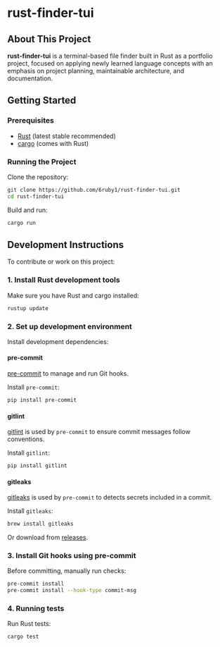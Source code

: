# rust-finder-tui

## About This Project

**rust-finder-tui** is a terminal-based file finder built in Rust as a portfolio project, focused on applying newly learned language concepts with an emphasis on project planning, maintainable architecture, and documentation. 

## Getting Started

### Prerequisites

- [Rust](https://www.rust-lang.org/tools/install) (latest stable recommended)
- [cargo](https://doc.rust-lang.org/cargo/getting-started/installation.html) (comes with Rust)

### Running the Project

Clone the repository:
```sh
git clone https://github.com/6ruby1/rust-finder-tui.git
cd rust-finder-tui
```

Build and run:
```sh
cargo run
```

## Development Instructions

To contribute or work on this project:

### 1. Install Rust development tools

Make sure you have Rust and cargo installed:
```sh
rustup update
```

### 2. Set up development environment

Install development dependencies:

#### pre-commit

[pre-commit](https://pre-commit.com/) to manage and run Git hooks.

Install `pre-commit`:
```sh
pip install pre-commit
```

#### gitlint

[gitlint](https://jorisroovers.com/gitlint/) is used by `pre-commit` to ensure commit messages follow conventions.

Install `gitlint`:
```sh
pip install gitlint
```

#### gitleaks

[gitleaks](https://github.com/gitleaks/gitleaks) is used by `pre-commit` to detects secrets included in a commit.

Install `gitleaks`:
```sh
brew install gitleaks
```
Or download from [releases](https://github.com/gitleaks/gitleaks/releases).

### 3. Install Git hooks using pre-commit

Before committing, manually run checks:
```sh
pre-commit install
pre-commit install --hook-type commit-msg
```

### 4. Running tests

Run Rust tests:
```sh
cargo test
```
